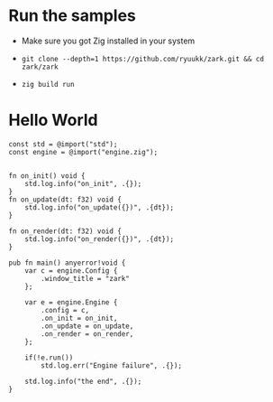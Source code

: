 # Run the samples

- Make sure you got Zig installed in your system

- ```git clone --depth=1 https://github.com/ryuukk/zark.git && cd zark/zark```
- ``zig build run``

# Hello World

```zig
const std = @import("std");
const engine = @import("engine.zig");


fn on_init() void {
    std.log.info("on_init", .{});
}
fn on_update(dt: f32) void {
    std.log.info("on_update({})", .{dt});
}

fn on_render(dt: f32) void {
    std.log.info("on_render({})", .{dt});
}

pub fn main() anyerror!void {
    var c = engine.Config {
        .window_title = "zark"
    };

    var e = engine.Engine {
        .config = c,
        .on_init = on_init,
        .on_update = on_update,
        .on_render = on_render,
    };

    if(!e.run())
        std.log.err("Engine failure", .{});

    std.log.info("the end", .{});
}
```